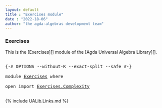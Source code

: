 ```yaml
---
layout: default
title : "Exercises module"
date : "2022-18-06"
author: "the agda-algebras development team"
---
```


### <a id="exercises">Exercises</a>

This is the [Exercises][] module of the [Agda Universal Algebra Library][].

<pre class="Agda">

<a id="246" class="Symbol">{-#</a> <a id="250" class="Keyword">OPTIONS</a> <a id="258" class="Pragma">--without-K</a> <a id="270" class="Pragma">--exact-split</a> <a id="284" class="Pragma">--safe</a> <a id="291" class="Symbol">#-}</a>

<a id="296" class="Keyword">module</a> <a id="303" href="Exercises.html" class="Module">Exercises</a> <a id="313" class="Keyword">where</a>

<a id="320" class="Keyword">open</a> <a id="325" class="Keyword">import</a> <a id="332" href="Exercises.Complexity.html" class="Module">Exercises.Complexity</a>

</pre>

{% include UALib.Links.md %}
